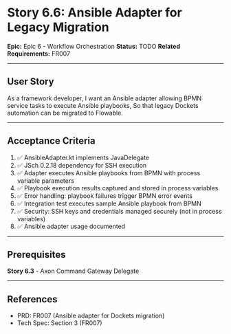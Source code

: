 # Story 6.6: Ansible Adapter for Legacy Migration

**Epic:** Epic 6 - Workflow Orchestration
**Status:** TODO
**Related Requirements:** FR007

---

## User Story

As a framework developer,
I want an Ansible adapter allowing BPMN service tasks to execute Ansible playbooks,
So that legacy Dockets automation can be migrated to Flowable.

---

## Acceptance Criteria

1. ✅ AnsibleAdapter.kt implements JavaDelegate
2. ✅ JSch 0.2.18 dependency for SSH execution
3. ✅ Adapter executes Ansible playbooks from BPMN with process variable parameters
4. ✅ Playbook execution results captured and stored in process variables
5. ✅ Error handling: playbook failures trigger BPMN error events
6. ✅ Integration test executes sample Ansible playbook from BPMN
7. ✅ Security: SSH keys and credentials managed securely (not in process variables)
8. ✅ Ansible adapter usage documented

---

## Prerequisites

**Story 6.3** - Axon Command Gateway Delegate

---

## References

- PRD: FR007 (Ansible adapter for Dockets migration)
- Tech Spec: Section 3 (FR007)
